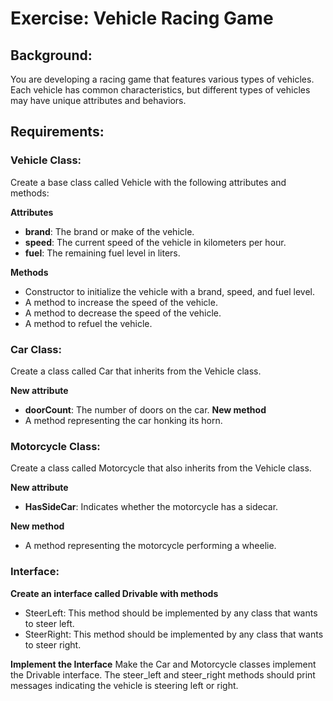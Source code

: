 # Exercise: Vehicle Racing Game

## Background:
You are developing a racing game that features various types of vehicles. Each vehicle has common characteristics, but different types of vehicles may have unique attributes and behaviors.

## Requirements:

### Vehicle Class:

Create a base class called Vehicle with the following attributes and methods:

**Attributes**
- **brand**: The brand or make of the vehicle.
- **speed**: The current speed of the vehicle in kilometers per hour.
- **fuel**: The remaining fuel level in liters.

**Methods**
- Constructor to initialize the vehicle with a brand, speed, and fuel level.
- A method to increase the speed of the vehicle.
- A method to decrease the speed of the vehicle.
- A method to refuel the vehicle.

### Car Class:

Create a class called Car that inherits from the Vehicle class.

**New attribute**
- **doorCount**: The number of doors on the car.
**New method**
- A method representing the car honking its horn.

### Motorcycle Class:

Create a class called Motorcycle that also inherits from the Vehicle class.

**New attribute**
- **HasSideCar**: Indicates whether the motorcycle has a sidecar.

**New method**
- A method representing the motorcycle performing a wheelie.

### Interface:

**Create an interface called Drivable with methods**
- SteerLeft: This method should be implemented by any class that wants to steer left.
- SteerRight: This method should be implemented by any class that wants to steer right.


**Implement the Interface**
Make the Car and Motorcycle classes implement the Drivable interface. The steer_left and steer_right methods should print messages indicating the vehicle is steering left or right.
